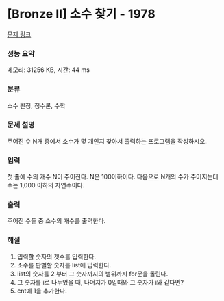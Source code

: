 # [Bronze II] 소수 찾기 - 1978

[문제 링크](https://www.acmicpc.net/problem/1978)

### 성능 요약

메모리: 31256 KB, 시간: 44 ms

### 분류

소수 판정, 정수론, 수학

### 문제 설명

<p>주어진 수 N개 중에서 소수가 몇 개인지 찾아서 출력하는 프로그램을 작성하시오.</p>

### 입력

 <p>첫 줄에 수의 개수 N이 주어진다. N은 100이하이다. 다음으로 N개의 수가 주어지는데 수는 1,000 이하의 자연수이다.</p>

### 출력

 <p>주어진 수들 중 소수의 개수를 출력한다.</p>

### 해설

1.  입력할 숫자의 갯수를 입력한다.
2.  소수를 판별할 숫자를 list에 입력한다.
3.  list의 숫자를 2 부터 그 숫자까지의 범위까지 for문을 돌린다.
4.  그 숫자를 i로 나누었을 때, 나머지가 0일때와 그 숫자가 i와 같다면?
5.  cnt에 1을 추가한다.
